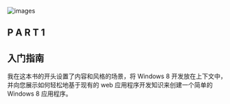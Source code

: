 ![images](images/3squ.jpg)

## P A R T 1

## 入门指南

我在这本书的开头设置了内容和风格的场景，将 Windows 8 开发放在上下文中，并向您展示如何轻松地基于现有的 web 应用程序开发知识来创建一个简单的 Windows 8 应用程序。